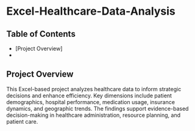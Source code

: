 # Excel-Healthcare-Data-Analysis
## Table of Contents

* [Project Overview]
* 
## Project Overview

This Excel-based project analyzes healthcare data to inform strategic decisions and enhance efficiency. Key dimensions include patient demographics, hospital performance, medication usage, insurance dynamics, and geographic trends. The findings support evidence-based decision-making in healthcare administration, resource planning, and patient care.
